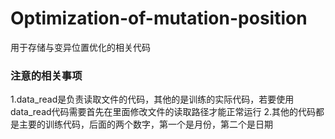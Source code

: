 # Optimization-of-mutation-position
用于存储与变异位置优化的相关代码
### 注意的相关事项
1.data_read是负责读取文件的代码，其他的是训练的实际代码，若要使用data_read代码需要首先在里面修改文件的读取路径才能正常运行
2.其他的代码都是主要的训练代码，后面的两个数字，第一个是月份，第二个是日期
